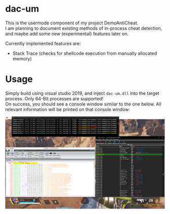 # dac-um
This is the usermode component of my project DemoAntiCheat.<br>
I am planning to document existing methods of in-process cheat detection, and maybe add some new (experimental) features later on.<br>

Currently implemented features are:<br>
 - Stack Trace (checks for shellcode execution from manually allocated memory)
 
# Usage
Simply build using visual studio 2019, and inject `dac-um.dll` into the target process. Only 64-Bit processes are supported!<br>
On success, you should see a console window similar to the one below. All relevant information will be printed on that console window:

![This is an image](images/git1.PNG)
